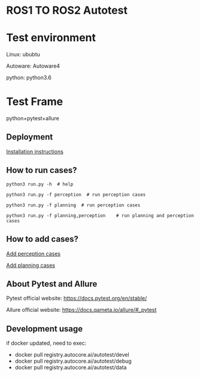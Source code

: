 # ROS1 TO ROS2 Autotest

# Test environment
Linux: ububtu

Autoware: Autoware4

python: python3.6


# Test Frame
python+pytest+allure

## Deployment
[Installation instructions](docs/install.md)

## How to run cases?

```buildoutcfg
python3 run.py -h  # help

python3 run.py -f perception  # run perception cases

python3 run.py -f planning  # run perception cases

python3 run.py -f planning,perception    # run planning and perception cases
```

## How to add cases?

[Add perception cases](docs/add_perception_cases.md)

[Add planning cases](docs/add_planning_cases.md)


## About Pytest and Allure

Pytest official website: https://docs.pytest.org/en/stable/

Allure official website: https://docs.qameta.io/allure/#_pytest


## Development usage
if docker updated, need to exec:
 - docker pull registry.autocore.ai/autotest/devel
 - docker pull registry.autocore.ai/autotest/debug
 - docker pull registry.autocore.ai/autotest/data
 
 
